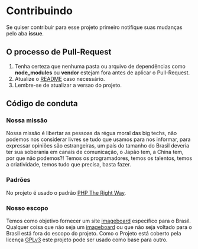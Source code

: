 # Contribuindo

Se quiser contribuir para esse projeto primeiro notifique suas mudanças pelo aba **issue**.

## O processo de Pull-Request
1. Tenha certeza que nenhuma pasta ou arquivo de dependências como **node_modules** ou **vendor** estejam fora antes de aplicar o Pull-Request.
2. Atualize o [README](https://github.com/devcastroitalo/zooei/blob/main/README.md) caso necessário.
3. Lembre-se de atualizar a versao do projeto.

## Código de conduta
### Nossa missão
Nossa missão é libertar as pessoas da régua moral das big techs, não podemos nos considerar livres se tudo que usamos para nos informar, para expressar opiniões são estrangeiras, um país do tamanho do Brasil deveria ter sua soberania em canais de comunicação, o Japão tem, a China tem, por que não podemos?! Temos os programadores, temos os talentos, temos a criatividade, temos tudo que precisa, basta fazer.

### Padrões
No projeto é usado o padrão [PHP The Right Way](https://phptherightway.com/).

### Nosso escopo
Temos como objetivo fornecer um site [imageboard](https://pt.wikipedia.org/wiki/Imageboard) específico para o Brasil. Qualquer coisa que não seja um [imageboard](https://pt.wikipedia.org/wiki/Imageboard) ou que não seja voltado para o Brasil está fora do escopo do projeto. Como o Projeto está coberto pela licença [GPLv3](https://www.gnu.org/licenses/quick-guide-gplv3.pt-br.html) este projeto pode ser usado como base para outro.
